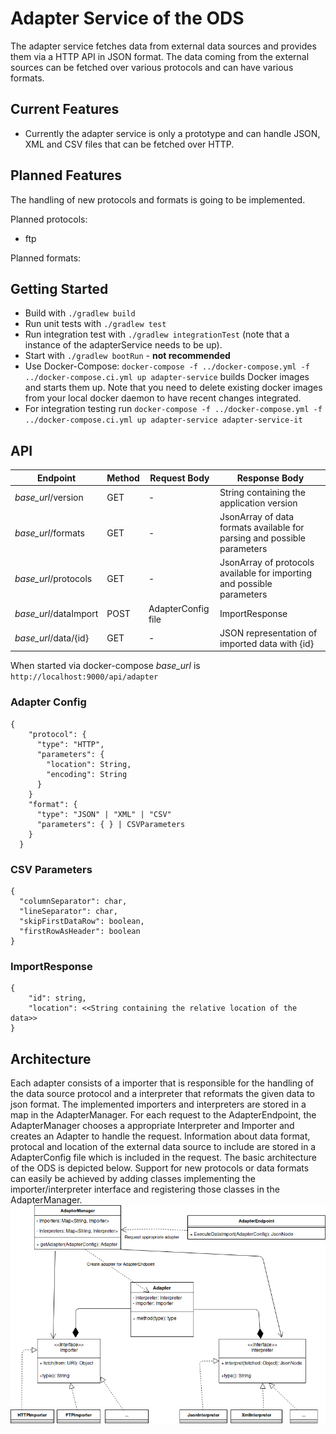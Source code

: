 # Adapter Service of the ODS
The adapter service fetches data from external data sources and provides them via a HTTP API in JSON format. 
The data coming from the external sources can be fetched over various protocols and can have various formats.
## Current Features
* Currently the adapter service is only a prototype and can handle JSON, XML and CSV files that can be fetched over HTTP.
## Planned Features
The handling of new protocols and formats is going to be implemented. 

Planned protocols:
* ftp

Planned formats:

## Getting Started

* Build with `./gradlew build`
* Run unit tests with `./gradlew test`
* Run integration test with `./gradlew integrationTest` (note that a instance of the adapterService needs to be up).
* Start with `./gradlew bootRun`  - <b>not recommended</b>
* Use Docker-Compose: `docker-compose -f ../docker-compose.yml -f ../docker-compose.ci.yml up adapter-service` builds Docker images and starts them up. 
Note that you need to delete existing docker images from your local docker daemon to have recent changes integrated. 
* For integration testing run `docker-compose -f ../docker-compose.yml -f ../docker-compose.ci.yml up adapter-service adapter-service-it`

## API
| Endpoint  | Method  | Request Body  | Response Body |
|---|---|---|---|
| *base_url*/version  | GET  | -  | String containing the application version  |
| *base_url*/formats  | GET  | -  | JsonArray of data formats available for parsing and possible parameters |
| *base_url*/protocols  | GET  | -  | JsonArray of protocols available for importing and possible parameters  |
| *base_url*/dataImport  | POST  | AdapterConfig file  | ImportResponse |
| *base_url*/data/{id}  | GET  | -  | JSON representation of imported data with {id} |


When started via docker-compose *base_url* is `http://localhost:9000/api/adapter`

### Adapter Config
```
{
    "protocol": {
      "type": "HTTP",
      "parameters": {
        "location": String,
        "encoding": String
      }
    }
    "format": {
      "type": "JSON" | "XML" | "CSV"
      "parameters": { } | CSVParameters
    }
  }
  ```

### CSV Parameters
```
{
  "columnSeparator": char,
  "lineSeparator": char,
  "skipFirstDataRow": boolean,
  "firstRowAsHeader": boolean
}
```

### ImportResponse
```
{
    "id": string,
    "location": <<String containing the relative location of the data>>
}
```

## Architecture
Each adapter consists of a importer that is responsible for the handling of the data source protocol and a interpreter that reformats the given data to json format.
The implemented importers and interpreters are stored in a map in the AdapterManager.
For each request to the AdapterEndpoint, the AdapterManager chooses a appropriate Interpreter and Importer and creates an Adapter to handle the request.
Information about data format, protocal and location of the external data source to include are stored in a AdapterConfig file which is included in the request.
The basic architecture of the ODS is depicted below. 
Support for new protocols or data formats can easily be achieved by adding classes implementing the importer/interpreter interface and registering those classes in the AdapterManager.
![basic architecture of the adapter service](doc/basic_arch.png)


